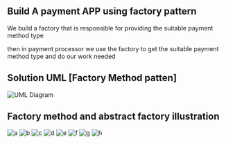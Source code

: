 ## Build A payment APP using factory pattern

We build a factory that is responsible for providing the suitable payment method type

then in payment processor we use the factory to get the suitable payment method type and do our work needed

## Solution UML [Factory Method patten]
![UML Diagram](images/FactoryPattern_9.jpg)

## Factory method and abstract factory illustration
![a](images/FactoryPattern_1.jpg)
![b](images/FactoryPattern_2.jpg)
![c](images/FactoryPattern_3.jpg)
![d](images/FactoryPattern_4.jpg)
![e](images/FactoryPattern_5.jpg)
![f](images/FactoryPattern_6.jpg)
![g](images/FactoryPattern_7.jpg)
![h](images/FactoryPattern_8.jpg)


